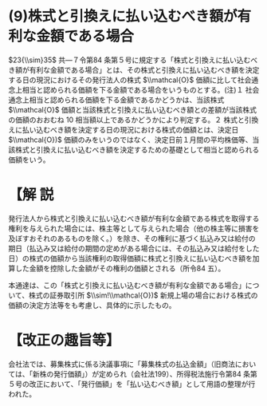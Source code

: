 # (9)株式と引換えに払い込むべき額が有利な金額である場合

$23{\\sim}35$ 共―７令第84 条第５号に規定する「株式と引換えに払い込むべき額が有利な金額である場合」とは、その株式と引換えに払い込むべき額を決定する日の現況におけるその発行法人の株式 $\\mathcal{O}$ 価額に比して社会通念上相当と認められる価額を下る金額である場合をいうものとする。(注)１ 社会通念上相当と認められる価額を下る金額であるかどうかは、当該株式 $\\mathcal{O}$ 価額と当該株式と引換えに払い込むべき額との差額が当該株式の価額のおおむね $10%$ 相当額以上であるかどうかにより判定する。２ 株式と引換えに払い込むべき額を決定する日の現況における株式の価額とは、決定日 $\\mathcal{O})$ 価額のみをいうのではなく、決定日前１月間の平均株価等、当該株式と引換えに払い込むべき額を決定するための基礎として相当と認められる価額をいう。

# 【解 説

発行法人から株式と引換えに払い込むべき額が有利な金額である株式を取得する権利を与えられた場合には、株主等として与えられた場合（他の株主等に損害を及ぼすおそれのあるものを除く。）を除き、その権利に基づく払込み又は給付の期日（払込み又は給付の期間の定めがある場合には、その払込み又は給付をした日）の株式の価額から当該権利の取得価額に株式と引換えに払い込むべき額を加算した金額を控除した金額がその権利の価額とされる（所令84 五）。

本通達は、この「株式と引換えに払い込むべき額が有利な金額である場合」について、株式の証券取引所 $\\sim!\\mathcal{O})$ 新規上場の場合における株式の価額の決定方法等をも考慮し、具体的に示したもの。

# 【改正の趣旨等】

会社法では、募集株式に係る決議事項に「募集株式の払込金額」（旧商法においては、「新株の発行価額」）が定められ（会社法199）、所得税法施行令第84 条第５号の改正において、「発行価額」を「払い込むべき額」として用語の整理が行われた。